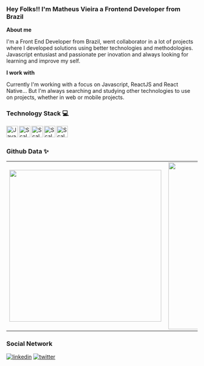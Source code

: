   ### Hey Folks!! I'm Matheus Vieira a Frontend Developer from Brazil

**About me**

I'm a Front End Developer from Brazil, went collaborator in a lot of projects where I developed solutions using better technologies and methodologies. Javascript entusiast and passionate per inovation and always looking for learning and improve my self.

**I work with**

Currently I'm working with a focus on Javascript, ReactJS and React Native... But I'm always searching and studying other technologies to use on projects, whether in web or mobile projects.

### Technology Stack 💻

<img align="left" alt="Java" width="30px" src="https://cdn.svgporn.com/logos/react.svg" />
<img align="left" alt="Scala" width="30px" src="https://cdn.svgporn.com/logos/javascript.svg" />
<img align="left" alt="Scala" width="30px" src="https://cdn.svgporn.com/logos/storybook-icon.svg" />
<img align="left" alt="Scala" width="30px" src="https://cdn.svgporn.com/logos/material-ui.svg" />
<img align="left" alt="Scala" width="30px" src="https://cdn.svgporn.com/logos/gatsby.svg" />

<br />
<br />

### Github Data ✨
<center>
<table>
  <tr>
      <td><img width="400px" align="left" src="https://github-readme-stats.vercel.app/api/top-langs/?username=SrVieira&hide=html&layout=compact&theme=radical" /></td>
      <td><img width="440px" align="left" src="https://github-readme-stats.vercel.app/api?username=SrVieira&theme=radical&show_icons=true" /></td>
  </tr>  
</table>
</center>

### Social Network

<a href="https://www.linkedin.com/in/matheusvieirabr/" target="_blank">![linkedin](https://img.shields.io/badge/Linkedin-0A66C2?style=for-the-badge&logo=Linkedin&logoColor=white)</a>
<a href="https://twitter.com/matheus_v96" target="_blank">![twitter](https://img.shields.io/badge/Twitter-1DA1F2?style=for-the-badge&logo=Twitter&logoColor=white)</a>
